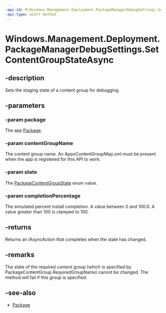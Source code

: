 ```yaml
---
-api-id: M:Windows.Management.Deployment.PackageManagerDebugSettings.SetContentGroupStateAsync(Windows.ApplicationModel.Package,System.String,Windows.ApplicationModel.PackageContentGroupState,System.Double)
-api-type: winrt method
---
```


<!-- Method syntax.
public IAsyncAction PackageManagerDebugSettings.SetContentGroupStateAsync(Package package, String contentGroupName, PackageContentGroupState state, Double completionPercentage)
-->

# Windows.Management.Deployment.PackageManagerDebugSettings.SetContentGroupStateAsync


## -description

Sets the staging state of a content group for debugging.

## -parameters

### -param package

The app [Package](https://docs.microsoft.com/uwp/api/windows.applicationmodel.package).

### -param contentGroupName

The content group name. An AppxContentGroupMap.xml must be present when the app is registered for this API to work.

### -param state

The [PackageContentGroupState](../Windows.ApplicationModel/PackageContentGroupState.md) enum value.

### -param completionPercentage

The simulated percent install completion. A value between 0 and 100.0. A value greater than 100 is clamped to 100.

## -returns

Returns an IAsyncAction that completes when the state has changed.

## -remarks

The state of the required content group (which is specified by PackageContentGroup.RequiredGroupName) cannot be changed. The method will fail if this group is specified.

## -see-also

- [Package](https://docs.microsoft.com/uwp/api/windows.applicationmodel.package)
